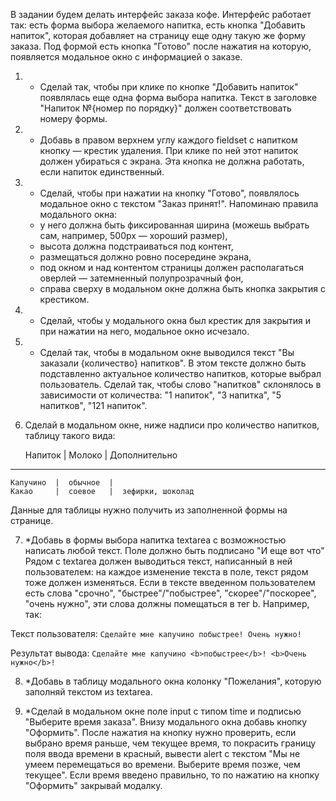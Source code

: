 В задании будем делать интерфейс заказа кофе.
Интерфейс работает так: есть форма выбора желаемого напитка, есть кнопка "Добавить напиток", которая добавляет на
страницу еще одну такую же форму заказа. Под формой есть кнопка "Готово" после нажатия на которую, появляется модальное
окно с информацией о заказе.

1. + Сделай так, чтобы при клике по кнопке "Добавить напиток" появлялась еще одна форма выбора напитка. Текст в заголовке
"Напиток №{номер по порядку}" должен соответствовать номеру формы.

2. + Добавь в правом верхнем углу каждого fieldset с напитком кнопку — крестик удаления. При клике по ней этот напиток
должен убираться с экрана. Эта кнопка не должна работать, если напиток единственный.

3. + Сделай, чтобы при нажатии на кнопку "Готово", появлялось модальное окно с текстом "Заказ принят!". Напоминаю правила
модального окна:
    - у него должна быть фиксированная ширина (можешь выбрать сам, например, 500px — хороший размер),
    - высота должна подстраиваться под контент,
    - размещаться должно ровно посередине экрана,
    - под окном и над контентом страницы должен располагаться оверлей — затемненный полупрозрачный фон,
    - справа сверху в модальном окне должна быть кнопка закрытия с крестиком.

4. + Сделай, чтобы у модального окна был крестик для закрытия и при нажатии на него, модальное окно исчезало.

5. + Сделай так, чтобы в модальном окне выводился текст "Вы заказали {количество} напитков". В этом тексте должно быть
подставленно актуальное количество напитков, которые выбрал пользователь. Сделай так, чтобы слово "напитков" склонялось
в зависимости от количества: "1 напиток", "3 напитка", "5 напитков", "121 напиток".

6. Сделай в модальном окне, ниже надписи про количество напитков, таблицу такого вида:

    Напиток   |  Молоко   |  Дополнительно
  ---------------------------------------------
    Капучино  |  обычное  |
    Какао     |  соевое   |  зефирки, шоколад

Данные для таблицы нужно получить из заполненной формы на странице.


7. *Добавь в формы выбора напитка textarea с возможностью написать любой текст. Поле должно быть подписано "И еще вот что"
Рядом с textarea должен выводиться текст, написанный в ней пользователем: на каждое изменение текста в поле, текст рядом
тоже должен изменяться. Если в тексте введенном пользователем есть слова "срочно", "быстрее"/"побыстрее",
"скорее"/"поскорее", "очень нужно", эти слова должны помещаться в тег b. Например, так:

Текст пользователя:
`Сделайте мне капучино побыстрее! Очень нужно!`

Результат вывода:
`Сделайте мне капучино <b>побыстрее</b>! <b>Очень нужно</b>!`

8. *Добавь в таблицу модального окна колонку "Пожелания", которую заполняй текстом из textarea.

9. *Сделай в модальном окне поле input с типом time и подписью "Выберите время заказа". Внизу модального окна добавь
кнопку "Оформить". После нажатия на кнопку нужно проверить, если выбрано время раньше, чем текущее время,
то покрасить границу поля ввода времени в красный, вывести alert с текстом "Мы не умеем перемещаться во времени.
Выберите время позже, чем текущее". Если время введено правильно, то по нажатию на кнопку "Оформить" закрывай модалку.



